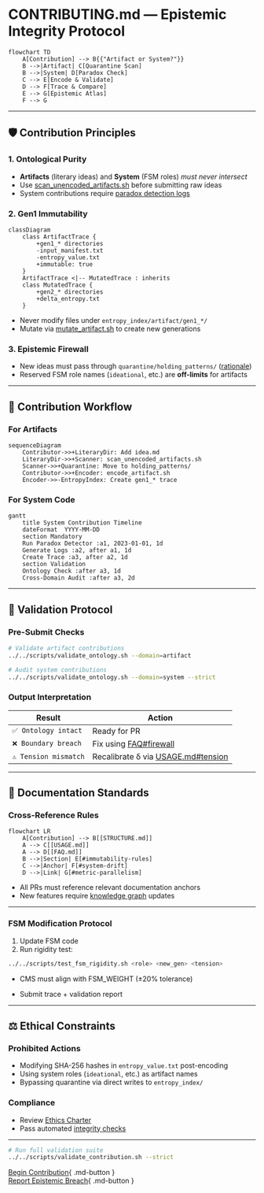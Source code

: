 # CONTRIBUTING.md — Epistemic Integrity Protocol

```mermaid
flowchart TD
    A[Contribution] --> B{{"Artifact or System?"}}
    B -->|Artifact| C[Quarantine Scan]
    B -->|System| D[Paradox Check]
    C --> E[Encode & Validate]
    D --> F[Trace & Compare]
    E --> G[Epistemic Atlas]
    F --> G
```

---

## 🛡️ Contribution Principles

### 1. **Ontological Purity**
- **Artifacts** (literary ideas) and **System** (FSM roles) *must never intersect*  
- Use [scan_unencoded_artifacts.sh](USAGE.md#scan) before submitting raw ideas  
- System contributions require [paradox detection logs](philosophy/dialectical_cores/)  

### 2. **Gen1 Immutability**
```mermaid
classDiagram
    class ArtifactTrace {
        +gen1_* directories
        -input_manifest.txt
        -entropy_value.txt
        +immutable: true
    }
    ArtifactTrace <|-- MutatedTrace : inherits
    class MutatedTrace {
        +gen2_* directories
        +delta_entropy.txt
    }
```
- Never modify files under `entropy_index/artifact/gen1_*/`  
- Mutate via [mutate_artifact.sh](USAGE.md#mutation) to create new generations  

### 3. **Epistemic Firewall**
- New ideas must pass through `quarantine/holding_patterns/` ([rationale](FAQ.md#quarantine))  
- Reserved FSM role names (`ideational`, etc.) are **off-limits** for artifacts  

---

## 🧩 Contribution Workflow

### For Artifacts
```mermaid
sequenceDiagram
    Contributor->>+LiteraryDir: Add idea.md
    LiteraryDir->>+Scanner: scan_unencoded_artifacts.sh
    Scanner->>+Quarantine: Move to holding_patterns/
    Contributor->>+Encoder: encode_artifact.sh
    Encoder->>-EntropyIndex: Create gen1_* trace
```

### For System Code
```mermaid
gantt
    title System Contribution Timeline
    dateFormat  YYYY-MM-DD
    section Mandatory
    Run Paradox Detector :a1, 2023-01-01, 1d
    Generate Logs :a2, after a1, 1d
    Create Trace :a3, after a2, 1d
    section Validation
    Ontology Check :after a3, 1d
    Cross-Domain Audit :after a3, 2d
```

---

## 🚨 Validation Protocol

### Pre-Submit Checks
```bash
# Validate artifact contributions
../../scripts/validate_ontology.sh --domain=artifact

# Audit system contributions
../../scripts/validate_ontology.sh --domain=system --strict
```

### Output Interpretation
| Result              | Action                               |
|---------------------|--------------------------------------|
| `✅ Ontology intact` | Ready for PR                         |
| `❌ Boundary breach` | Fix using [FAQ#firewall](FAQ.md#firewall-analogy) |
| `⚠️ Tension mismatch` | Recalibrate δ via [USAGE.md#tension](USAGE.md#artifact-encoding) |

---

## 📜 Documentation Standards

### Cross-Reference Rules
```mermaid
flowchart LR
    A[Contribution] --> B[[STRUCTURE.md]]
    A --> C[[USAGE.md]]
    A --> D[[FAQ.md]]
    B -->|Section| E[#immutability-rules]
    C -->|Anchor| F[#system-drift]
    D -->|Link| G[#metric-parallelism]
```
- All PRs must reference relevant documentation anchors  
- New features require [knowledge graph](OVERVIEW.md) updates  

---
### FSM Modification Protocol
1. Update FSM code  
2. Run rigidity test:  
```bash
../../scripts/test_fsm_rigidity.sh <role> <new_gen> <tension>
```
- CMS must align with FSM_WEIGHT (±20% tolerance)

- Submit trace + validation report




---
## ⚖️ Ethical Constraints

### Prohibited Actions
- Modifying SHA-256 hashes in `entropy_value.txt` post-encoding  
- Using system roles (`ideational`, etc.) as artifact names  
- Bypassing quarantine via direct writes to `entropy_index/`  

### Compliance
- Review [Ethics Charter](ETHICS.md)  
- Pass automated [integrity checks](scripts/validate_ethics.sh)  

---

```bash
# Run full validation suite
../../scripts/validate_contribution.sh --strict
```

[Begin Contribution](USAGE.md#quickstart){ .md-button }  
[Report Epistemic Breach](philosophy/docs/ETHICS.md#reporting){ .md-button }  
